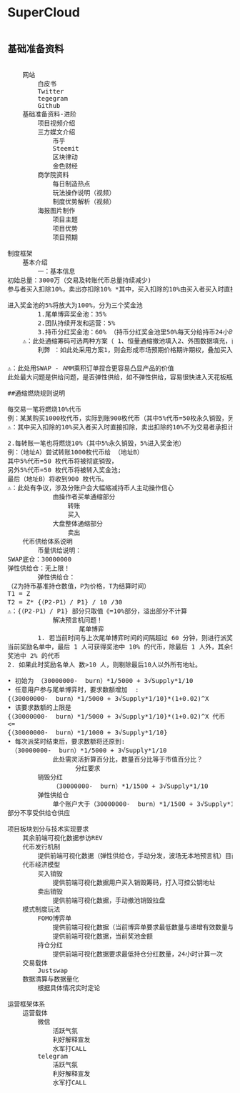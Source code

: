# SuperCloud
<pre>
<h2>基础准备资料</h2>
	网站
		白皮书
		Twitter
		tegegram
		Github
	基础准备资料-进阶
		项目视频介绍
		三方媒文介绍
			币乎
			Steemit
			区块律动
			金色财经
		商学院资料
			每日制造热点
			玩法操作说明（视频）
			制度优势解析（视频）
		海报图片制作
			项目主题
			项目优势
			项目预期

制度框架
	基本介绍
		一：基本信息
初始总量：3000万（交易及转账代币总量持续减少)
参与者买入扣除10%，卖出亦扣除10% *其中，买入扣除的10%由买入者买入时直接扣除，卖出扣除的10%不为交易者承担计入大盘总流通筹码的定向数据通缩 *其中5%永久销毁，5%进入奖金池

进入奖金池的5%将放大为100%，分为三个奖金池
        1.尾单博弈奖金池：35%
        2.团队持续开发和运营：5%
        3.持币分红奖金池：60% （持币分红奖金池里50%每天分给持币24小时的用户，如遇交易量萎缩，不足每日交易代币数量不足当前流通额5%则将剩余50%回馈至持币分红池子）
	⚠️：此处通缩筹码可选两种方案（ 1、恒量通缩撤池填入2、外围数据填充，直接由生态筹码部分扣除）
        利弊 ：如此处采用方案1，则会形成市场预期价格期许期权，叠加买入，增强市场跟买力度，同时加速⏩筹码销毁力度。暴漏项目方操控资金池的隐患如此处采用方案2，则会给予市场开源层面更多的信心，使其更依赖于智能合约的公信力度，但不会与实际价格数据形成密切关关联

⚠️：此处用SWAP - AMM乘积订单捏合更容易凸显产品的价值
此处最大问题是供给问题，是否弹性供给，如不弹性供给，容易很快进入天花板瓶颈期

##通缩燃烧规则说明
		
每交易一笔将燃烧10%代币
例：某某购买1000枚代币，实际到账900枚代币（其中5%代币=50枚永久销毁，另外5%代币=50枚进入奖金池）
⚠️：其中买入扣除的10%买入者买入时直接扣除，卖出扣除的10%不为交易者承担计入大盘总流通筹码的定向数据通缩 
 
2.每转账一笔也将燃烧10%（其中5%永久销毁，5%进入奖金池）
例：（地址A）尝试转账1000枚代币给 （地址B）
其中5%代币=50 枚代币将被彻底销毁，
另外5%代币=50 枚代币将被转入奖金池;
最后（地址B）将收到900 枚代币。
⚠️：此处有争议，涉及分账户会大幅缩减持币人主动操作信心
			由操作者买单通缩部分
				转账
				买入
			大盘整体通缩部分
				卖出
	代币供给体系说明
		币量供给说明：
SWAP底仓：30000000  
弹性供给仓：无上限！   
		弹性供给仓：
（Z为持币基准持仓数值，P为价格，T为结算时间）
T1 = Z
T2 = Z* {（P2-P1）/ P1} / 10 /30
⚠️：{（P2-P1）/ P1} 部分只取值《=10%部分，溢出部分不计算
			解决预言机问题！
	               尾单博弈
		1. 若当前时间与上次尾单博弈时间的间隔超过 60 分钟，则进行派奖:
当前奖励名单中，最后 1 人可获得奖池中 10% 的代币，除最后 1 人外，其余9位每人可获得
奖池中 2% 的代币
2. 如果此时奖励名单人 数>10 人，则剔除最后10人以外所有地址。

• 初始为 （30000000-  burn）*1/5000 + 3√Supply*1/10
• 任意用户参与尾单博弈时，要求数额增加  :
{（30000000-  burn）*1/5000 + 3√Supply*1/10}*(1+0.02)^X
• 该要求数额的上限是
{（30000000-  burn）*1/5000 + 3√Supply*1/10}*(1+0.02)^X 代币 
<=  
{（30000000-  burn）*1/1000 + 3√Supply*1/10}
• 每次派奖时结束后，要求数额将还原到:
 （30000000-  burn）*1/5000 + 3√Supply*1/10
			此处需灵活折算百分比，数量百分比等于市值百分比？
	              分红要求
		销毁分红
			（30000000-  burn）*1/1500 + 3√Supply*1/10
		弹性供给仓
			单个账户大于（30000000-  burn）*1/1500 + 3√Supply*1/10
部分不享受供给仓供应

项目板块划分与技术实现要求
	其余前端可视化数据参访REV
	代币发行机制
		提供前端可视化数据（弹性供给仓，手动分发，波场无本地预言机）目前共计释放数额、当日发放数额，224小时更新一次
	代币经济模型
		买入销毁
			提供前端可视化数据用户买入销毁筹码，打入可控公钥地址
		卖出销毁
			提供前端可视化数据，手动撤池销毁拉盘
	模式制度玩法
		FOMO博弈单
			提供前端可视化数据（当前博弈单要求最低数量与递增有效数量与最高数量）24小时计算一次
			提供前端可视化数据，当前奖池金额
		持仓分红
			提供前端可视化数据要求最低持仓分红数量，24小时计算一次
	交易载体
		Justswap
	数据清算与数据量化
		根据具体情况实时定论

运营框架体系
	运营载体
		微信
			活跃气氛
			利好解释宣发
			水军打CALL
		telegram
			活跃气氛
			利好解释宣发
			水军打CALL
</pre>
